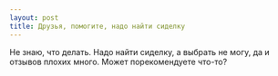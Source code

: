```yaml
---
layout: post 
title: Друзья, помогите, надо найти сиделку 
--- 
```

Не знаю, что делать. Надо найти сиделку, а выбрать не могу, да и отзывов плохих много. Может порекомендуете что-то?